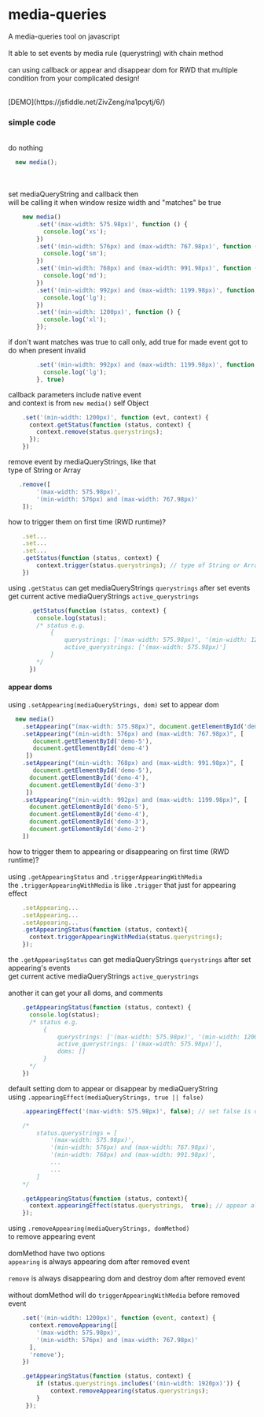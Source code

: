# media-queries
A media-queries tool on javascript <br><br>
It able to set events by media rule (querystring)
with chain method<br><br> can using callback or appear and disappear dom for RWD that multiple condition from your complicated design!

<br>
[DEMO](https://jsfiddle.net/ZivZeng/na1pcytj/6/)
<br>

<h3>simple code</h3>
<br>
do nothing<br>

```js
  new media();
```

<br><br>
set mediaQueryString and callback then<br>
will be calling it when window resize width and "matches" be true<br>

```js
    new media()
        .set('(max-width: 575.98px)', function () {
          console.log('xs');
        })
        .set('(min-width: 576px) and (max-width: 767.98px)', function () {
          console.log('sm');
        })
        .set('(min-width: 768px) and (max-width: 991.98px)', function () {
          console.log('md');
        })
        .set('(min-width: 992px) and (max-width: 1199.98px)', function () {
          console.log('lg');
        })
        .set('(min-width: 1200px)', function () {
          console.log('xl');
        });
```

if don't want matches was true to call only,
add true for made event got to do when present invalid

```js
        .set('(min-width: 992px) and (max-width: 1199.98px)', function () {
          console.log('lg');
        }, true)
```


callback parameters include native event<br>
and context is from `new media()` self Object

```js
    .set('(min-width: 1200px)', function (evt, context) {
      context.getStatus(function (status, context) {
        context.remove(status.querystrings);
      });
    })
```

remove event by mediaQueryStrings, like that<br>
type of String or Array

```js
   .remove([
        '(max-width: 575.98px)',
        '(min-width: 576px) and (max-width: 767.98px)'
    ]);
```

how to trigger them on first time (RWD runtime)?

```js
    .set...
    .set...
    .set...
    .getStatus(function (status, context) {
        context.trigger(status.querystrings); // type of String or Array
    })
```

using `.getStatus` can get mediaQueryStrings `querystrings` after set events<br>
get current active mediaQueryStrings `active_querystrings`

```js
      .getStatus(function (status, context) {
        console.log(status);
        /* status e.g.
            {
                querystrings: ['(max-width: 575.98px)', '(min-width: 1200px)'],
                active_querystrings: ['(max-width: 575.98px)']
            }
        */
      })
```

<h4>appear doms</h4>

using `.setAppearing(mediaQueryStrings, dom)` set to appear dom

```js
  new media()
    .setAppearing("(max-width: 575.98px)", document.getElementById('demo-5'))
    .setAppearing("(min-width: 576px) and (max-width: 767.98px)", [
       document.getElementById('demo-5'),
       document.getElementById('demo-4')
     ])
    .setAppearing("(min-width: 768px) and (max-width: 991.98px)", [
       document.getElementById('demo-5'),
      document.getElementById('demo-4'),
      document.getElementById('demo-3')
     ])
    .setAppearing("(min-width: 992px) and (max-width: 1199.98px)", [
      document.getElementById('demo-5'),
      document.getElementById('demo-4'), 
      document.getElementById('demo-3'),
      document.getElementById('demo-2')
    ])
```

how to trigger them to appearing or disappearing on first time (RWD runtime)?<br><br>
using `.getAppearingStatus` and `.triggerAppearingWithMedia`<br>
the `.triggerAppearingWithMedia` is like `.trigger` that just for appearing effect

```js
    .setAppearing...
    .setAppearing...
    .setAppearing...
    .getAppearingStatus(function (status, context){
      context.triggerAppearingWithMedia(status.querystrings);
    });
```

the `.getAppearingStatus` can get mediaQueryStrings `querystrings` after set appearing's events<br>
get current active mediaQueryStrings `active_querystrings`<br><br>
another it can get your all doms, and comments

```js
    .getAppearingStatus(function (status, context) {
      console.log(status);
      /* status e.g.
          {
              querystrings: ['(max-width: 575.98px)', '(min-width: 1200px)'],
              active_querystrings: ['(max-width: 575.98px)'],
              doms: []
          }
      */
    })
```

default setting dom to appear or disappear by mediaQueryString<br>
using `.appearingEffect(mediaQueryStrings, true || false)`

```js
    .appearingEffect('(max-width: 575.98px)', false); // set false is disappearing
```

```js
    /*
        status.querystrings = [
            '(max-width: 575.98px)',
            '(min-width: 576px) and (max-width: 767.98px)',
            '(min-width: 768px) and (max-width: 991.98px)',
            ...
            ...
        ]
    */

    .getAppearingStatus(function (status, context){
      context.appearingEffect(status.querystrings,  true); // appear all
    });
```

using `.removeAppearing(mediaQueryStrings, domMethod)`<br> to remove appearing event<br><br>
domMethod have two options<br>
`appearing` is always appearing dom after removed event<br><br>
`remove` is always disappearing dom and destroy dom after removed event<br><br>
without domMethod will do `triggerAppearingWithMedia` before removed event<br>

```js
    .set('(min-width: 1200px)', function (event, context) {
      context.removeAppearing([
        '(max-width: 575.98px)',
        '(min-width: 576px) and (max-width: 767.98px)'
      ],
      'remove');
    })
```

```js
    .getAppearingStatus(function (status, context) {
        if (status.querystrings.includes('(min-width: 1920px)')) {
            context.removeAppearing(status.querystrings);
        }
     });
```
